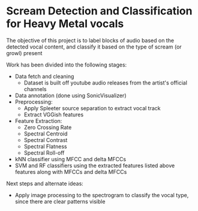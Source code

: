 # Scream Detection and Classification for Heavy Metal vocals

The objective of this project is to label blocks of audio based on the detected vocal content, and classify it based on the type of scream (or growl) present

Work has been divided into the following stages:
- Data fetch and cleaning 
  - Dataset is built off youtube audio releases from the artist's official channels
- Data annotation (done using SonicVisualizer)
- Preprocessing:
  - Apply Spleeter source separation to extract vocal track
  - Extract VGGish features
- Feature Extraction:
  - Zero Crossing Rate
  - Spectral Centroid
  - Spectral Contrast
  - Spectral Flatness
  - Spectral Roll-off
- kNN classifier using MFCC and delta MFCCs
- SVM and RF classifiers using the extracted features listed above features along with MFCCs and delta MFCCs

Next steps and alternate ideas:
- Apply image processing to the spectrogram to classify the vocal type, since there are clear patterns visible
